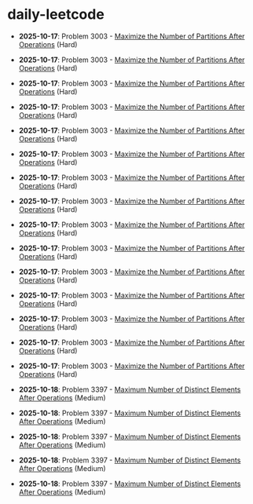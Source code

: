 # daily-leetcode
- **2025-10-17**: Problem 3003 - [Maximize the Number of Partitions After Operations](solutions/2025/10/README-2025-10-17.md) (Hard)

- **2025-10-17**: Problem 3003 - [Maximize the Number of Partitions After Operations](solutions/2025/10/README-2025-10-17.md) (Hard)

- **2025-10-17**: Problem 3003 - [Maximize the Number of Partitions After Operations](solutions/2025/10/README-2025-10-17.md) (Hard)

- **2025-10-17**: Problem 3003 - [Maximize the Number of Partitions After Operations](solutions/2025/10/README-2025-10-17.md) (Hard)

- **2025-10-17**: Problem 3003 - [Maximize the Number of Partitions After Operations](solutions/2025/10/README-2025-10-17.md) (Hard)

- **2025-10-17**: Problem 3003 - [Maximize the Number of Partitions After Operations](solutions/2025/10/README-2025-10-17.md) (Hard)

- **2025-10-17**: Problem 3003 - [Maximize the Number of Partitions After Operations](solutions/2025/10/README-2025-10-17.md) (Hard)

- **2025-10-17**: Problem 3003 - [Maximize the Number of Partitions After Operations](solutions/2025/10/README-2025-10-17.md) (Hard)

- **2025-10-17**: Problem 3003 - [Maximize the Number of Partitions After Operations](solutions/2025/10/README-2025-10-17.md) (Hard)

- **2025-10-17**: Problem 3003 - [Maximize the Number of Partitions After Operations](solutions/2025/10/README-2025-10-17.md) (Hard)

- **2025-10-17**: Problem 3003 - [Maximize the Number of Partitions After Operations](solutions/2025/10/README-2025-10-17.md) (Hard)

- **2025-10-17**: Problem 3003 - [Maximize the Number of Partitions After Operations](solutions/2025/10/README-2025-10-17.md) (Hard)

- **2025-10-17**: Problem 3003 - [Maximize the Number of Partitions After Operations](solutions/2025/10/README-2025-10-17.md) (Hard)

- **2025-10-17**: Problem 3003 - [Maximize the Number of Partitions After Operations](solutions/2025/10/README-2025-10-17.md) (Hard)

- **2025-10-17**: Problem 3003 - [Maximize the Number of Partitions After Operations](solutions/2025/10/README-2025-10-17.md) (Hard)

- **2025-10-18**: Problem 3397 - [Maximum Number of Distinct Elements After Operations](solutions/2025/10/README-2025-10-18.md) (Medium)

- **2025-10-18**: Problem 3397 - [Maximum Number of Distinct Elements After Operations](solutions/2025/10/README-2025-10-18.md) (Medium)

- **2025-10-18**: Problem 3397 - [Maximum Number of Distinct Elements After Operations](solutions/2025/10/README-2025-10-18.md) (Medium)

- **2025-10-18**: Problem 3397 - [Maximum Number of Distinct Elements After Operations](solutions/2025/10/README-2025-10-18.md) (Medium)

- **2025-10-18**: Problem 3397 - [Maximum Number of Distinct Elements After Operations](solutions/2025/10/README-2025-10-18.md) (Medium)
